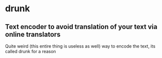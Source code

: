 # drunk

## Text encoder to avoid translation of your text via online translators

Quite weird (this entire thing is useless as well) way to encode the text, its called drunk for a reason
